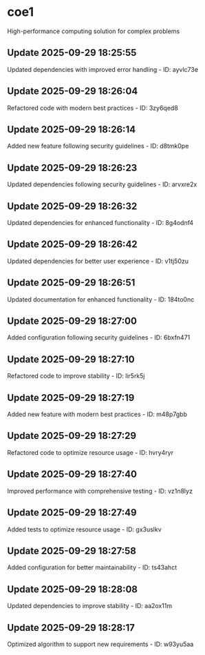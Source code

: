 # coe1
High-performance computing solution for complex problems

## Update 2025-09-29 18:25:55
Updated dependencies with improved error handling - ID: ayvlc73e


## Update 2025-09-29 18:26:04
Refactored code with modern best practices - ID: 3zy6qed8


## Update 2025-09-29 18:26:14
Added new feature following security guidelines - ID: d8tmk0pe


## Update 2025-09-29 18:26:23
Updated dependencies following security guidelines - ID: arvxre2x


## Update 2025-09-29 18:26:32
Updated dependencies for enhanced functionality - ID: 8g4odnf4


## Update 2025-09-29 18:26:42
Updated dependencies for better user experience - ID: v1tj50zu


## Update 2025-09-29 18:26:51
Updated documentation for enhanced functionality - ID: 184to0nc


## Update 2025-09-29 18:27:00
Added configuration following security guidelines - ID: 6bxfn471


## Update 2025-09-29 18:27:10
Refactored code to improve stability - ID: lir5rk5j


## Update 2025-09-29 18:27:19
Added new feature with modern best practices - ID: m48p7gbb


## Update 2025-09-29 18:27:29
Refactored code to optimize resource usage - ID: hvry4ryr


## Update 2025-09-29 18:27:40
Improved performance with comprehensive testing - ID: vz1n8lyz


## Update 2025-09-29 18:27:49
Added tests to optimize resource usage - ID: gx3uslkv


## Update 2025-09-29 18:27:58
Added configuration for better maintainability - ID: ts43ahct


## Update 2025-09-29 18:28:08
Updated dependencies to improve stability - ID: aa2ox11m


## Update 2025-09-29 18:28:17
Optimized algorithm to support new requirements - ID: w93yu5aa

